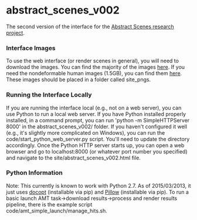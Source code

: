 # abstract_scenes_v002
The second version of the interface for the [Abstract Scenes research project](http://research.microsoft.com/en-us/um/people/larryz/clipart/abstract_scenes.html).

### Interface Images
To use the web interface (or render scenes in general), you will need to download the images.
You can find the majority of the images [here](https://vision.ece.vt.edu/abstract_scenes_v002/site_pngs/site_pngs_without_HumanNondeformable.zip).
If you need the nondeformable human images (1.5GB), you can find them [here](https://vision.ece.vt.edu/abstract_scenes_v002/site_pngs/site_pngs_just_HumanNondeformable.zip).
These images should be placed in a folder called site_pngs.

### Running the Interface Locally
If you are running the interface local (e.g., not on a web server), you can use Python to run a local web server.
If you have Python installed properly installed, in a command prompt, you can run 'python -m SimpleHTTPServer 8000' in the abstract_scenes_v002/ folder.
If you haven't configured it well (e.g., it's slightly more complicated on Windows), you can run the code/start_python_web_server.py script.
You'll need to update the directory accordingly.
Once the Python HTTP server starts up, you can open a web browser and go to localhost:8000 (or whatever port number you specified) and navigate to the site/abstract_scenes_v002.html file.

### Python Information
Note: This currently is known to work with Python 2.7. 
As of 2015/03/2013, it just uses [docopt](http://docopt.org/) (installable via pip) and [Pillow](http://pillow.readthedocs.org/en/latest/index.html) (installable via pip).
To run a basic launch AMT task->download results->process and render results pipeline, there is the example script code/amt_simple_launch/manage_hits.sh.
